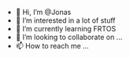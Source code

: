 - 👋 Hi, I’m @Jonas
- 👀 I’m interested in a lot of stuff
- 🌱 I’m currently learning FRTOS
- 💞️ I’m looking to collaborate on ...
- 📫 How to reach me ...

<!---
JonasAVL/JonasAVL is a ✨ special ✨ repository because its `README.md` (this file) appears on your GitHub profile.
You can click the Preview link to take a look at your changes.
--->
